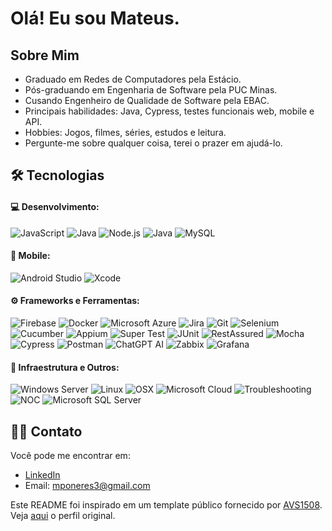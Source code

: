# Olá! Eu sou Mateus.

## Sobre Mim

- Graduado em Redes de Computadores pela Estácio.
- Pós-graduando em Engenharia de Software pela PUC Minas.
- Cusando Engenheiro de Qualidade de Software pela EBAC.
- Principais habilidades: Java, Cypress, testes funcionais web, mobile e API.
- Hobbies: Jogos, filmes, séries, estudos e leitura.
- Pergunte-me sobre qualquer coisa, terei o prazer em ajudá-lo.

## 🛠 Tecnologias

#### 💻 Desenvolvimento:
  ![JavaScript](https://img.shields.io/badge/-JavaScript-F7DF1E?style=flat&logo=javascript&logoColor=black)
  ![Java](https://img.shields.io/badge/Java-ED8B00?style=flat&logo=java&logoColor=white)
  ![Node.js](https://img.shields.io/badge/-Node.js-339933?style=flat&logo=node.js&logoColor=white)
  ![Java](https://img.shields.io/badge/Java-ED8B00?style=flat&logo=java&logoColor=white)
  ![MySQL](https://img.shields.io/badge/-MySQL-4479A1?style=flat&logo=mysql&logoColor=white)

#### 📱 Mobile:
  ![Android Studio](https://img.shields.io/badge/Android%20Studio-3DDC84?style=flat&logo=android-studio&logoColor=white)
  ![Xcode](https://img.shields.io/badge/Xcode-007ACC?style=flat&logo=xcode&logoColor=white)

#### ⚙️ Frameworks e Ferramentas:
  ![Firebase](https://img.shields.io/badge/-Firebase-FFCA28?style=flat&logo=firebase&logoColor=black)
  ![Docker](https://img.shields.io/badge/-Docker-2496ED?style=flat&logo=docker&logoColor=white)
  ![Microsoft Azure](https://img.shields.io/badge/Microsoft%20Azure-0089D6?style=flat&logo=microsoft-azure&logoColor=white)
  ![Jira](https://img.shields.io/badge/-Jira-0052CC?style=flat&logo=jira&logoColor=white)
  ![Git](https://img.shields.io/badge/-Git-F05032?style=flat&logo=git&logoColor=white)
  ![Selenium](https://img.shields.io/badge/-Selenium-43B02A?style=flat&logo=selenium&logoColor=white)
  ![Cucumber](https://img.shields.io/badge/-Cucumber-23D96C?style=flat&logo=cucumber&logoColor=white)
  ![Appium](https://img.shields.io/badge/-Appium-663399?style=flat&logo=appium&logoColor=white)
  ![Super Test](https://img.shields.io/badge/-Super%20Test-FA8072?style=flat&logo=testing-library&logoColor=white)
  ![JUnit](https://img.shields.io/badge/-JUnit-25A162?style=flat&logo=junit&logoColor=white)
  ![RestAssured](https://img.shields.io/badge/-RestAssured-5E8CD2?style=flat&logo=rest-assured&logoColor=white)
  ![Mocha](https://img.shields.io/badge/-Mocha-8D6748?style=flat&logo=mocha&logoColor=white)
  ![Cypress](https://img.shields.io/badge/-Cypress-17202C?style=flat&logo=cypress&logoColor=white)
  ![Postman](https://img.shields.io/badge/-Postman-FF6C37?style=flat&logo=postman&logoColor=white)
  ![ChatGPT AI](https://img.shields.io/badge/-ChatGPT%20AI-FFD400?style=flat&logo=openai&logoColor=black)
  ![Zabbix](https://img.shields.io/badge/-Zabbix-E9573F?style=flat&logo=zabbix&logoColor=white)
  ![Grafana](https://img.shields.io/badge/-Grafana-F46800?style=flat&logo=grafana&logoColor=white)

#### 📡 Infraestrutura e Outros:
  ![Windows Server](https://img.shields.io/badge/-Windows%20Server-0078D6?style=flat&logo=windows&logoColor=white)
  ![Linux](https://img.shields.io/badge/-Linux-FCC624?style=flat&logo=linux&logoColor=black)
  ![OSX](https://img.shields.io/badge/-OSX-000000?style=flat&logo=apple&logoColor=white)
  ![Microsoft Cloud](https://img.shields.io/badge/Microsoft%20Cloud-0089D6?style=flat&logo=microsoft&logoColor=white)
  ![Troubleshooting](https://img.shields.io/badge/-Troubleshooting-FF5733?style=flat&logo=troubleshooting&logoColor=white)
  ![NOC](https://img.shields.io/badge/-NOC-FF5733?style=flat&logo=noc&logoColor=white)
  ![Microsoft SQL Server](https://img.shields.io/badge/Microsoft%20SQL%20Server-CC2927?style=flat&logo=microsoft-sql-server&logoColor=white)

## 🤝🏻 Contato

Você pode me encontrar em:

- [LinkedIn](https://www.linkedin.com/in/mateusneres/)
- Email: mponeres3@gmail.com

Este README foi inspirado em um template público fornecido por [AVS1508](https://github.com/AVS1508). Veja [aqui](https://github.com/kautukkundan/Awesome-Profile-README-templates) o perfil original.
